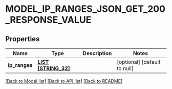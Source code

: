 # MODEL_IP_RANGES_JSON_GET_200_RESPONSE_VALUE

## Properties
Name | Type | Description | Notes
------------ | ------------- | ------------- | -------------
**ip_ranges** | [**LIST [STRING_32]**](STRING_32.md) |  | [optional] [default to null]

[[Back to Model list]](../README.md#documentation-for-models) [[Back to API list]](../README.md#documentation-for-api-endpoints) [[Back to README]](../README.md)


